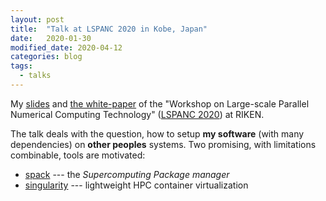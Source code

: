 ```yaml
---
layout: post
title:  "Talk at LSPANC 2020 in Kobe, Japan"
date:   2020-01-30
modified_date: 2020-04-12
categories: blog
tags:
  - talks
---
```


My [slides](https://github.com/siko1056/slides_LSPANC_2020/)
and [the white-paper](https://arxiv.org/abs/2004.04628)
of the
"Workshop on Large-scale Parallel Numerical Computing Technology"
([LSPANC 2020](https://www.r-ccs.riken.jp/labs/lpnctrt/lspanc2020jan/))
at RIKEN.

The talk deals with the question,
how to setup **my software** (with many dependencies) on **other peoples** systems.
Two promising, with limitations combinable, tools are motivated:
- [spack](https://spack.io/) --- the *Supercomputing Package manager*
- [singularity](https://sylabs.io/) --- lightweight HPC container virtualization
